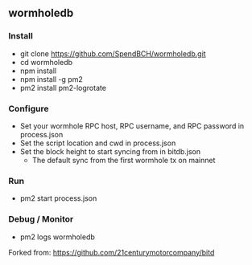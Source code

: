 ## wormholedb
### Install
* git clone https://github.com/SpendBCH/wormholedb.git
* cd wormholedb
* npm install
* npm install -g pm2
* pm2 install pm2-logrotate

### Configure
* Set your wormhole RPC host, RPC username, and RPC password in process.json
* Set the script location and cwd in process.json
* Set the block height to start syncing from in bitdb.json
  * The default sync from the first wormhole tx on mainnet

### Run
* pm2 start process.json

### Debug / Monitor
* pm2 logs wormholedb

Forked from: https://github.com/21centurymotorcompany/bitd